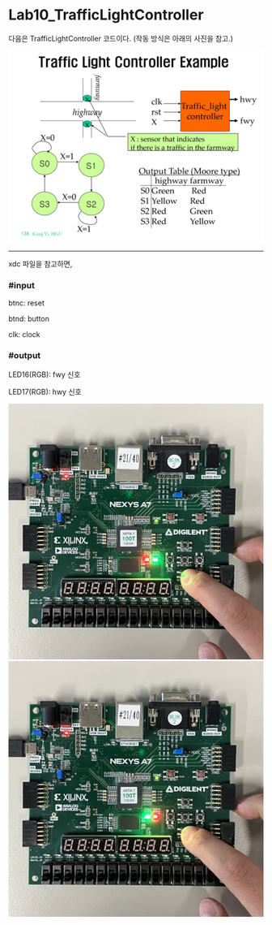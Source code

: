 # Lab10_TrafficLightController
다음은 TrafficLightController 코드이다.
(작동 방식은 아래의 사진을 참고.)

<img src="./TrafficLightController.jpg">

***
xdc 파일을 참고하면,


### #input

btnc: reset

btnd: button

clk: clock


### #output

LED16(RGB): fwy 신호

LED17(RGB): hwy 신호


<img src="./Lab10_TrafficLightController.jpg">
<img src="./Lab10_TrafficLightController(1).jpg">